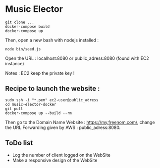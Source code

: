 # Music Elector 

``` 
git clone ...
docker-compose build
docker-compose up
```

Then, open a new bash with nodejs installed :

```
node bin/seed.js 
```

Open the URL : localhost:8080 or public_adress:8080 (found with EC2 instance)

Notes : EC2 keep the private key !

## Recipe to launch the website : 

```
sudo ssh -i "*.pem" ec2-user@public_adress
cd music-elector-docker
git pull
docker-compose up --build --rm
```

Then go to the Domain Name Website : https://my.freenom.com/, change the URL Forwarding given by AWS : public_adress:8080. 


## ToDo list

 * Log the number of client logged on the WebSite
 * Make a responsive design of the WebSite


